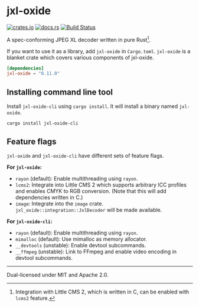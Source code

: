 # jxl-oxide
[![crates.io](https://img.shields.io/crates/v/jxl-oxide.svg)](https://crates.io/crates/jxl-oxide)
[![docs.rs](https://docs.rs/jxl-oxide/badge.svg)](https://docs.rs/crate/jxl-oxide/)
[![Build Status](https://img.shields.io/github/actions/workflow/status/tirr-c/jxl-oxide/build.yml?branch=main)](https://github.com/tirr-c/jxl-oxide/actions/workflows/build.yml?query=branch%3Amain)

A spec-conforming JPEG XL decoder written in pure Rust[^1].

If you want to use it as a library, add `jxl-oxide` in `Cargo.toml`. `jxl-oxide` is a blanket crate
which covers various components of jxl-oxide.

```toml
[dependencies]
jxl-oxide = "0.11.0"
```

## Installing command line tool

Install `jxl-oxide-cli` using `cargo install`. It will install a binary named `jxl-oxide`.

```
cargo install jxl-oxide-cli
```

## Feature flags

`jxl-oxide` and `jxl-oxide-cli` have different sets of feature flags.

**For `jxl-oxide`:**
- `rayon` (default): Enable multithreading using `rayon`.
- `lcms2`: Integrate into Little CMS 2 which supports arbitrary ICC profiles and enables CMYK to RGB
  conversion. (Note that this will add dependencies written in C.)
- `image`: Integrate into the `image` crate. `jxl_oxide::integration::JxlDecoder` will be made
  available.

**For `jxl-oxide-cli`:**
- `rayon` (default): Enable multithreading using `rayon`.
- `mimalloc` (default): Use mimalloc as memory allocator.
- `__devtools` (unstable): Enable devtool subcommands.
- `__ffmpeg` (unstable): Link to FFmpeg and enable video encoding in devtool subcommands.

---

Dual-licensed under MIT and Apache 2.0.

[^1]: Integration with Little CMS 2, which is written in C, can be enabled with `lcms2` feature.

[conformance]: https://github.com/libjxl/conformance
